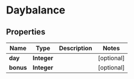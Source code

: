 
# Daybalance

## Properties
Name | Type | Description | Notes
------------ | ------------- | ------------- | -------------
**day** | **Integer** |  |  [optional]
**bonus** | **Integer** |  |  [optional]



